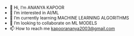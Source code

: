 - 👋 Hi, I’m ANANYA KAPOOR
- 👀 I’m interested in AI/ML
- 🌱 I’m currently learning MACHINE LEARNING ALGORITHMS
- 💞️ I’m looking to collaborate on ML MODELS
- 📫 How to reach me kapoorananya2003@gmail.com
  

<!---
kapoorananya20/kapoorananya20 is a ✨ special ✨ repository because its `README.md` (this file) appears on your GitHub profile.
You can click the Preview link to take a look at your changes.
--->
